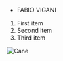 * FABIO VIGANI 

1. First item
2. Second item
3. Third item

![Cane](https://picsum.photos/id/237/200/300)
